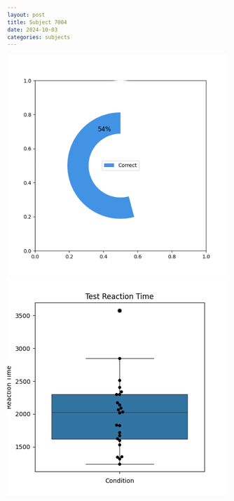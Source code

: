 ```yaml
---
layout: post
title: Subject 7004
date: 2024-10-03
categories: subjects
---
```


![](data/7004/run-2/7004_FN_acc_test.png)
![](data/7004/run-2/7004_FN_rt.png)
